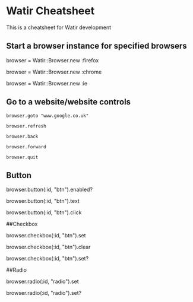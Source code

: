 # Watir Cheatsheet
This is a cheatsheet for Watir development

## Start a browser instance for specified browsers
browser = Watir::Browser.new :firefox

browser = Watir::Browser.new :chrome

browser = Watir::Browser.new :ie

## Go to a website/website controls
```
browser.goto "www.google.co.uk"

browser.refresh

browser.back

browser.forward

browser.quit
```

## Button

browser.button(:id, "btn").enabled?

browser.button(:id, "btn").text
 
browser.button(:id, "btn").click

##Checkbox

browser.checkbox(:id, "btn").set

browser.checkbox(:id, "btn").clear

browser.checkbox(:id, "btn").set?


##Radio

browser.radio(:id, "radio").set
 
browser.radio(:id, "radio").set?